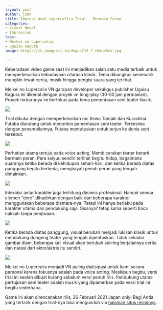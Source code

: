 ```yaml
---
layout: post
author: john
title: Impresi Awal Lupercallia Trial - Bermain Peran
categories:
- Visual Novel
- Impression
tags:
- Meikei no Lupercalia
- Uguisu Kagura
image: https://ik.imagekit.io/dsg/LC16_7_cDAavSwV.jpg

---
```

Keberadaan video game saat ini menjadikan salah satu media terbaik untuk memperkenalkan kebudayaan citarasa klasik. Tema dibungkus semenarik mungkin lewat cerita, musik hingga pengisi suara yang terlibat.

Meikei no Lupercalia VN garapan developer sekaligus publisher Uguisu Kagura ini dikenal dengan proyek vn long-play (30-50 jam permainan). Proyek terbarunya ini berfokus pada tema pementasan seni teater klasik.

![](https://ik.imagekit.io/dsg/LC3_GyEJItrI-.jpg)

Trial dibuka dengan memperkenalkan mc Sewa Tamaki dan Kurashina Futaba diundang untuk menonton pementasan seni teater. Terkesima dengan penampilannya, Futaba memutuskan untuk terjun ke dunia seni tersebut.

![](https://ik.imagekit.io/dsg/LC5_aOYU3kYuOS.jpg)

Perhatian utama tertuju pada voice acting. Membicarakan teater berarti bermain peran. Para seiyuu sendiri terlihat begitu hidup, bagaimana suaranya ketika berada di kehidupan sehari-hari, dan ketika berada diatas panggung begitu berbeda, menghayati penuh peran yang tengah dimainkan.

![](https://ik.imagekit.io/dsg/LC15_f2LleXk1YQ.jpg)

Interaksi antar karakter juga terhitung dinamis profesional. Hampir semua elemen "dere" dihadirkan dengan baik dari beberapa karakter menggunakan beberapa diantara-nya. Tetapi ini hanya berlaku pada karakter utama dan pendukung saja. Sisanya? tetap sama seperti baca naksah tanpa penjiwaan.

![](https://ik.imagekit.io/dsg/LC17_oq5r5yfrkF.jpg)

Ketika berada diatas panggung, visual berubah menjadi lukisan klasik untuk mendukung dongeng teater yang tengah dipentaskan. Tidak sekadar gambar diam, beberapa kali visual akan berubah seiiring berjalannya cerita dan narasi dari aktor/aktris itu sendiri.

![](https://ik.imagekit.io/dsg/LC20_U-S4ngG6KV.jpg)

Meikei no Lupercalia menjadi VN paling diatisipasi untuk kami secara personal karena fokusnya adalah pada voice acting. Meskipun begitu, versi trial ini seolah dibuat kurang sebelum versi penuh rilis. Pendukung utama pertujukan seni teater adalah musik yang dipamerkan pada versi trial ini begitu sederhana.

Game ini akan direncanakan rilis, 26 Februari 2021 Japan only! Bagi Anda yang tertarik dengan trial-nya bisa mengunduh via [halaman situs resminya]( "http://kagura.rdy.jp/lupercalia/special.html#Trial"). 